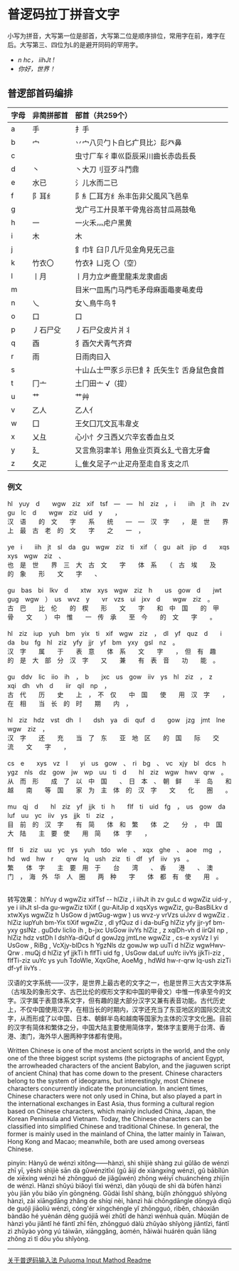 # 普逻码拉丁拼音文字

小写为拼音，大写第一位是部首，大写第二位是顺序排位，常用字在前，难字在后。大写第三、四位为L的是避开同码的罕用字。  



* *n hc， iihJt !*  
* *你好，世界！* 



## 普逻部首码编排 

|字母 |非简拼部首|部首（共259个） |
| :-------------|:------------- |:------------- |
|a  |  手         |扌手  |
|b  |  宀         |丷宀八贝勹卜白匕疒貝比冫髟癶鼻  |
|c  |             |虫寸厂车彳車巛臣辰采川齒长赤齿镸長  |
|d  | 丶          |丶大刀刂豆歹斗鬥鼎  |
|e  | 水已        |氵儿水而二已  |
|f  | 阝耳纟      |阝糹匚耳方纟糸丰缶非父風风飞邑阜  |
|g  |             |戈广弓工廾艮革干骨鬼谷高甘瓜鬲鼓龟  |
|h  | 一          |一火禾灬虍户黑黄  |
|i  | 木          |木  |
|j  |             |釒巾钅臼卩几斤见金角見旡己韭|
|k  | 竹衣〇      |竹衣衤凵克 〇（空）|
|l  | 丨月        |丨月力立耂鹿里龍耒龙隶鹵卤|
|m  |             |目米冖皿馬门马門毛矛母麻面黽麥黾麦毋|
|n  |  乀         |女乀鳥牛鸟牜|
|o  | 口          |口|
|p  | 丿石尸殳    |丿石尸殳皮片爿丬|
|q  | 酉          |犭酉欠犬青气齐齊|
|r  | 雨          |日雨肉曰入|
|s  |             |十山厶士罒豕彡示巳飠礻氏矢生饣舌身鼠色食首|
|t  | 冂亠        |土冂田亠 √（提）|
|u  |艹           |艹艸|
|v  |乙人         |乙人亻|
|w  |囗           |王攵囗兀文瓦韦韋攴|
|x  |乂彑         |心小忄夕彐西乂穴辛玄香血彑爻|
|y  |廴           |又言魚羽聿羊讠用鱼业页頁幺廴弋音尢牙龠|
|z  |夂疋         |辶隹夂足子爫止疋舟至走自豸支之爪|


### 例文

hl　yuy　d　　wgw　ziz　xif　tsf　—　—　hl　ziz　，　i　　iih　jt　ih　zv　gu　lc　d　　wgw　ziz　uid　y　　，<br/>
汉　语　　的　文　　字　　系　　统　　—　—　汉　字　　，　是　世　　界　上　最　古　老　的　文　　字　　之　　一　，　<br/>
<br/>
ye　i　　iih　jt　sl　da　gu　wgw　ziz　ti　xif　（　gu　ait　jip　d　　xqs　xys　wgw　ziz　、　<br/>
也　是　世　　界　三　大　古　文　　字　　体　系　　（　古　埃　　及　　的　象　　形　　文　　字　　、<br/>
<br/>
gu　bas　bi　lkv　d　　xtw　xys　wgw　ziz　h　　us　gow　d　　jwt　gug　wgw　）　us　wvz　y　　vr　vzs　ui　jxv　d　　wgw　ziz　。<br/>
古　巴　　比　伦　　的　楔　　形　　文　　字　　和　中　国　　的　甲　　骨　　文　　）　中　惟　　一　传　承　　至　今　　的　文　　字　　。　<br/>
<br/>
hl　ziz　iup　yuh　bm　yix　ti　xif　wgw　ziz　，　dl　yf　quz　d　　i　　da　bu　fg　hl　ziz　yfy　jjr　yf　bm　yxy　gsl　nz　。　<br/>
汉　字　　属　　于　　表　意　　体　系　　文　　字　　，　但　有　趣　　的　是　大　部　分　汉　字　　又　　兼　　有　表　音　　功　　能　。　<br/>
<br/>
gu　ddv　lic　iio　ih　，　b　　jxc　us　gow　iiv　ys　hl　ziz　，　z　　xqi　dh　vh　d　　iir　qil　np　，　<br/>
古　代　　历　　史　　上　，　不　仅　　中　国　　使　　用　汉　字　　，　在　相　　当　长　的　时　　期　　内　，<br/>
<br/>
hl　ziz　hdz　vst　dh　l　　dsh　ya　di　quf　d　　gow　jzg　jmt　lne　wgw　ziz　，　<br/>
汉　字　　还　　充　　当　了　东　　亚　地　区　　的　国　　际　　交　　流　　文　　字　　，　<br/>
<br/>
cs　e　　xys　vz　l　　yi　us　gow　、　ri　bg　、　vc　xjy　bl　dcs　h　　ygz　nls　dz　gow　jw　wp　uu　ti　d　　hl　ziz　wgw　hwv　qrw　。<br/>
从　而　形　　成　了　以　中　国　　、　日　本　、　朝　鲜　　半　岛　　和　越　　南　　等　国　　家　为　主　体　的　汉　字　　文　　化　　圈　　。<br/>
<br/>
mu　qj　d　　hl　ziz　yf　jjk　ti　h　　flf　ti　uid　fg　，　us　gow　da　luf　uu　yc　iiv　ys　jjk　ti　ziz　，　<br/>
目　前　的　汉　字　　有　简　　体　和　繁　　体　之　　分　，　中　国　　大　陆　　主　要　使　　用　简　　体　字　　，<br/>
<br/>
flf　ti　ziz　uu　yc　ys　yuh　tdo　wle　、　xqx　ghe　、　aoe　mg　，　hd　wd　hw　r　　qrw　lq　ush　ziz　ti　df　yf　iiv　ys　。　<br/>
繁　　体　字　　主　要　用　于　　台　　湾　　、　香　　港　　、　澳　　门　，　海　外　华　人　圈　　两　种　　字　　体　都　有　使　　用　。　<br/>
<br/>

转写效果：
hlYuy d wgwZiz xifTsf -- hlZiz , i iihJt ih zv guLc d wgwZiz uid-y , ye i iihJt sl-da gu-wgwZiz tiXif ( gu-AitJip d xqsXys wgwZiz, gu-BasBiLkv d xtwXys wgwZiz h UsGow d jwtGug-wgw ) us wvz-y vrVzs uiJxv d wgwZiz . hlZiz iupYuh bm-Yix tiXif wgwZiz , dl yfQuz d i da-buFg hlZiz yfy jjr-yf bm-yxy gslNz . guDdv licIio ih , b-jxc UsGow iivYs hlZiz , z xqiDh-vh d iirQil np , hlZiz hdz vstDh l dshYa-diQuf d gowJzg jmtLne wgwZiz , cs-e xysVz l yi UsGow , RiBg , VcXjy-blDcs h YgzNls dz gowJw wp uuTi d hlZiz wgwHwv-Qrw . muQj d hlZiz yf jjkTi h flfTi uid fg , UsGow daLuf uuYc iivYs jjkTi-ziz , flfTi-ziz uuYc ys yuh TdoWle, XqxGhe, AoeMg , hdWd hw-r-qrw lq-ush zizTi df-yf iivYs .

汉语的文字系统——汉字，是世界上最古老的文字之一，也是世界三大古文字体系（古埃及的象形文字、古巴比伦的楔形文字和中国的甲骨文）中惟一传承至今的文字。汉字属于表意体系文字，但有趣的是大部分汉字又兼有表音功能。古代历史上，不仅中国使用汉字，在相当长的时期内，汉字还充当了东亚地区的国际交流文字，从而形成了以中国、日本、朝鲜半岛和越南等国家为主体的汉字文化圈。目前的汉字有简体和繁体之分，中国大陆主要使用简体字，繁体字主要用于台湾、香港、澳门，海外华人圈两种字体都有使用。

Written Chinese is one of the most ancient scripts in the world, and the only one of the three biggest script systems (the pictographs of ancient Egypt, the arrowheaded characters of the ancient Babylon, and the jiaguwen script of ancient China) that has come down to the present. Chinese characters belong to the system of ideograms, but interestingly, most Chinese characters concurrently indicate the pronunciation. In ancient times, Chinese characters were not only used in China, but also played a part in the international exchanges in East Asia, thus forming a cultural region based on Chinese characters, which mainly included China, Japan, the Korean Peninsula and Vietnam. Today, the Chinese characters can be classified into simplified Chinese and traditional Chinese. In general, the former is mainly used in the mainland of China, the latter mainly in Taiwan, Hong Kong and Macao; meanwhile, both are used among overseas Chinese.

pinyin:
Hànyǔ de wénzì xìtǒng——hànzì, shì shìjiè shàng zuì gǔlǎo de wénzì zhī yī, yěshì shìjiè sān dà gǔwénzìtǐxì (gǔ āijí de xiàngxíng wénzì, gǔ bābǐlún de xiēxíng wénzì hé zhōngguó de jiǎgǔwén) zhōng wéiyī chuánchéng zhìjīn de wénzì. Hànzì shǔyú biǎoyì tǐxì wénzì, dàn yǒuqù de shì dà bùfèn hànzì yòu jiān yǒu biǎo yīn gōngnéng. Gǔdài lìshǐ shàng, bùjǐn zhōngguó shǐyòng hànzì, zài xiāngdāng zhǎng de shíqí nèi, hànzì hái chōngdāngle dōngyà dìqū de guójì jiāoliú wénzì, cóng'ér xíngchéngle yǐ zhōngguó, rìběn, cháoxiǎn bàndǎo hé yuènán děng guójiā wéi zhǔtǐ de hànzì wénhuà quān. Mùqián de hànzì yǒu jiǎntǐ hé fántǐ zhī fēn, zhōngguó dàlù zhǔyào shǐyòng jiǎntǐzì, fántǐ zì zhǔyào yòng yú táiwān, xiānggǎng, àomén, hǎiwài huárén quān liǎng zhǒng zì tǐ dōu yǒu shǐyòng.




-----------------------------------------------
[关于普逻码输入法 Puluoma Input Mathod  Readme](https://whhq.github.io/index.html) 
